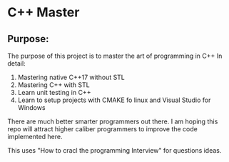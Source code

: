 # C++ Master

## Purpose:

The purpose of this project is to master the art of programming in C++
In detail:
1. Mastering native C++17 without STL
2. Mastering C++ with STL
3. Learn unit testing in C++
4. Learn to setup projects with CMAKE fo linux and Visual Studio for Windows

There are much better smarter programmers out there. I am hoping this repo will 
attract higher caliber programmers to improve the code implemented here.

This uses "How to cracl the programming Interview" for questions ideas.


